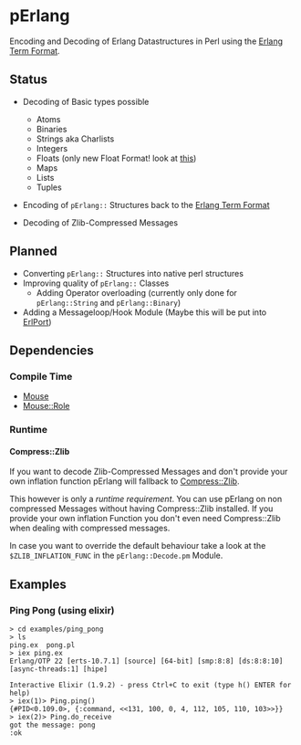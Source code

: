 # pErlang
Encoding and Decoding of Erlang Datastructures in Perl using the [Erlang Term Format](http://erlang.org/doc/apps/erts/erl_ext_dist.html).

## Status
* Decoding of Basic types possible
  * Atoms
  * Binaries
  * Strings aka Charlists
  * Integers
  * Floats (only new Float Format! look at [this](http://erlang.org/doc/apps/erts/erl_ext_dist.html#float_ext))
  * Maps
  * Lists
  * Tuples

* Encoding of `pErlang::` Structures back to the [Erlang Term Format](http://erlang.org/doc/apps/erts/erl_ext_dist.html)
* Decoding of Zlib-Compressed Messages
## Planned
* Converting `pErlang::` Structures into native perl structures
* Improving quality of `pErlang::` Classes 
  * Adding Operator overloading (currently only done for `pErlang::String` and `pErlang::Binary`)
* Adding a Messageloop/Hook Module (Maybe this will be put into [ErlPort](https://github.com/hdima/erlport))

## Dependencies
### Compile Time
* [Mouse](https://metacpan.org/pod/Mouse)
* [Mouse::Role](https://metacpan.org/pod/Mouse::Role)

### Runtime
#### Compress::Zlib
If you want to decode Zlib-Compressed Messages and don't provide your own inflation function pErlang will fallback to [Compress::Zlib](https://perldoc.perl.org/Compress/Zlib.html). 

This however is only a _runtime requirement_. You can use pErlang on non compressed Messages without having Compress::Zlib installed. If you provide your own inflation Function you don't even need Compress::Zlib when dealing with compressed messages.

In case you want to override the default behaviour take a look at the `$ZLIB_INFLATION_FUNC` in the `pErlang::Decode.pm` Module.


## Examples
### Ping Pong (using elixir)
```
> cd examples/ping_pong
> ls
ping.ex  pong.pl
> iex ping.ex
Erlang/OTP 22 [erts-10.7.1] [source] [64-bit] [smp:8:8] [ds:8:8:10] [async-threads:1] [hipe]

Interactive Elixir (1.9.2) - press Ctrl+C to exit (type h() ENTER for help)
> iex(1)> Ping.ping()
{#PID<0.109.0>, {:command, <<131, 100, 0, 4, 112, 105, 110, 103>>}}
> iex(2)> Ping.do_receive
got the message: pong
:ok
```
